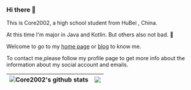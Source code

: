### Hi there 👋

This is Core2002, a high school student from HuBei , China.

At this time I'm major in Java and Kotlin. But others also not bad. 🤗

Welcome to go to my [home page](https://space.bilibili.com/30924239) or [blog](https://blog.fifu.fun) to know me.

To contact me,please follow my profile page to get more info about the information about my social account and emails.

|<img align="center" src="https://github-readme-stats.vercel.app/api?username=Core2002&count_private=true&show_icons=true&include_all_commits=true&title_color=359697&icon_color=359697&hide_border=true" alt="Core2002's github stats" /> | <img align="center" src="https://github-readme-stats.vercel.app/api/top-langs/?username=Core2002&layout=compact&title_color=359697&icon_color=359697&hide_border=true" /> |
| ------------- | ------------- |
